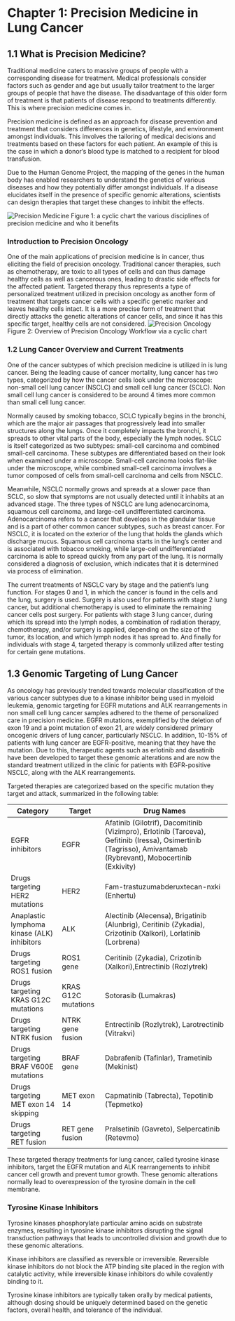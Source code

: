 # Chapter 1: Precision Medicine in Lung Cancer <br />
## 1.1 What is Precision Medicine? <br />
Traditional medicine caters to massive groups of people with a corresponding disease for treatment. Medical professionals consider factors such as gender and age but usually tailor treatment to the larger groups of people that have the disease. The disadvantage of this older form of treatment is that patients of disease respond to treatments differently. This is where precision medicine comes in. 

Precision medicine is defined as an approach for disease prevention and treatment that considers differences in genetics, lifestyle, and environment amongst individuals. This involves the tailoring of medical decisions and treatments based on these factors for each patient. An example of this is the case in which a donor’s blood type is matched to a recipient for blood transfusion. 

Due to the Human Genome Project, the mapping of the genes in the human body has enabled researchers to understand the genetics of various diseases and how they potentially differ amongst individuals. If a disease elucidates itself in the presence of specific genomic alterations, scientists can design therapies that target these changes to inhibit the effects. 

![Precision Medicine](https://precisionmedicine.ucsf.edu/sites/g/files/tkssra2841/f/wysiwyg/PMGraphic_v07-1-10-20.jpg)
Figure 1: a cyclic chart the various disciplines of precision medicine and who it benefits 

### Introduction to Precision Oncology

One of the main applications of precision medicine is in cancer, thus eliciting the field of precision oncology. Traditional cancer therapies, such as chemotherapy, are toxic to all types of cells and can thus damage healthy cells as well as cancerous ones, leading to drastic side effects for the affected patient. Targeted therapy thus represents a type of personalized treatment utilized in precision oncology as another form of treatment that targets cancer cells with a specific genetic marker and leaves healthy cells intact. It is a more precise form of treatment that directly attacks the genetic alterations of cancer cells, and since it has this specific target, healthy cells are not considered. 
![Precision Oncology](https://user-images.githubusercontent.com/79080696/205410325-ada92dd2-0197-44fd-8ab0-67f4102925b4.png) <br />
Figure 2: Overview of Precision Oncology Workflow via a cyclic chart
### 1.2 Lung Cancer Overview and Current Treatments <br /> 

One of the cancer subtypes of which precision medicine is utilized in is lung cancer. Being the leading cause of cancer mortality, lung cancer has two types, categorized by how the cancer cells look under the microscope: non-small cell lung cancer (NSCLC) and small cell lung cancer (SCLC). Non small cell lung cancer is considered to be around 4 times more common than small cell lung cancer.

Normally caused by smoking tobacco, SCLC typically begins in the bronchi, which are the major air passages that progressively lead into smaller structures along the lungs. Once it completely impacts the bronchi, it spreads to other vital parts of the body, especially the lymph nodes. SCLC is itself categorized as two subtypes: small-cell carcinoma and combined small-cell carcinoma. These subtypes are differentiated based on their look when examined under a microscope. Small-cell carcinoma looks flat-like under the microscope, while combined small-cell carcinoma involves a tumor composed of cells from small-cell carcinoma and cells from NSCLC. 

Meanwhile, NSCLC normally grows and spreads at a slower pace than SCLC, so slow that symptoms are not usually detected until it inhabits at an advanced stage. The three types of NSCLC are lung adenocarcinoma, squamous cell carcinoma, and large-cell undifferentiated carcinoma. Adenocarcinoma refers to a cancer that develops in the glandular tissue and is a part of other common cancer subtypes, such as breast cancer. For NSCLC, it is located on the exterior of the lung that holds the glands which discharge mucus. Squamous cell carcinoma starts in the lung’s center and is associated with tobacco smoking, while large-cell undifferentiated carcinoma is able to spread quickly from any part of the lung. It is normally considered a diagnosis of exclusion, which indicates that it is determined via process of elimination. 

The current treatments of NSCLC vary by stage and the patient’s lung function. For stages 0 and 1, in which the cancer is found in the cells and the lung, surgery is used. Surgery is also used for patients with stage 2 lung cancer, but additional chemotherapy is used to eliminate the remaining cancer cells post surgery. For patients with stage 3 lung cancer, during which its spread into the lymph nodes, a combination of radiation therapy, chemotherapy, and/or surgery is applied, depending on the size of the tumor, its location, and which lymph nodes it has spread to.
And finally for individuals with stage 4, targeted therapy is commonly utilized after testing for certain gene mutations.
 
## 1.3 Genomic Targeting of Lung Cancer <br />
As oncology has previously trended towards molecular classification of the various cancer subtypes due to a kinase inhibitor being used in myeloid leukemia, genomic targeting for EGFR mutations and ALK rearrangements in non small cell lung cancer samples adhered to the theme of personalized care in precision medicine. EGFR mutations, exemplified by the deletion of exon 19 and a point mutation of exon 21, are widely considered primary oncogenic drivers of lung cancer, particularly NSCLC. In addition, 10-15% of patients with lung cancer are EGFR-positive, meaning that they have the mutation. Due to this, therapeutic agents such as erlotinib and dasatinib have been developed to target these genomic alterations and are now the standard treatment utilized in the clinic for patients with EGFR-positive NSCLC, along with the ALK rearrangements. 

Targeted therapies are categorized based on the specific mutation they target and attack, summarized in the following table:

| Category     | Target | Drug Names |
| ----------- | ----------- | ----------- |
| EGFR inhibitors    | EGFR    | Afatinib (Gilotrif), Dacomitinib (Vizimpro), Erlotinib (Tarceva), Gefitinib (Iressa), Osimertinib (Tagrisso), Amivantamab (Rybrevant), Mobocertinib (Exkivity)|
| Drugs targeting HER2 mutations  | HER2     | Fam-trastuzumabderuxtecan-nxki (Enhertu) |
| Anaplastic lymphoma kinase (ALK) inhibitors  | ALK   | Alectinib (Alecensa), Brigatinib (Alunbrig), Ceritinib (Zykadia), Crizotinib (Xalkori), Lorlatinib (Lorbrena) |
| Drugs targeting ROS1 fusion   | ROS1 gene     | Ceritinib (Zykadia), Crizotinib (Xalkori),Entrectinib (Rozlytrek)|
| Drugs targeting KRAS G12C mutations  | KRAS G12C mutations      | Sotorasib (Lumakras) |
| Drugs targeting NTRK fusion  | NTRK gene fusion      | Entrectinib (Rozlytrek), Larotrectinib (Vitrakvi)|
| Drugs targeting BRAF V600E mutations  | BRAF gene      | Dabrafenib (Tafinlar), Trametinib (Mekinist)|
| Drugs targeting MET exon 14 skipping   | MET exon 14     | Capmatinib (Tabrecta), Tepotinib (Tepmetko)|
| Drugs targeting RET fusion   | RET gene fusion   | Pralsetinib (Gavreto), Selpercatinib (Retevmo)|


These targeted therapy treatments for lung cancer, called tyrosine kinase inhibitors, target the EGFR mutation and ALK rearrangements to inhibit cancer cell growth and prevent tumor growth. These genomic alterations normally lead to overexpression of the tyrosine domain in the cell membrane. 

### Tyrosine Kinase Inhibitors 
Tyrosine kinases phosphorylate particular amino acids on substrate enzymes, resulting in tyrosine kinase inhibitors disrupting the signal transduction pathways that leads to uncontrolled division and growth due to these genomic alterations.

Kinase inhibitors are classified as reversible or irreversible. Reversible kinase inhibitors do not block the ATP binding site placed in the region with catalytic activity, while irreversible kinase inhibitors do while covalently binding to it. 

Tyrosine kinase inhibitors are typically taken orally by medical patients, although dosing should be uniquely determined based on the genetic factors, overall health, and tolerance of the individual. 


